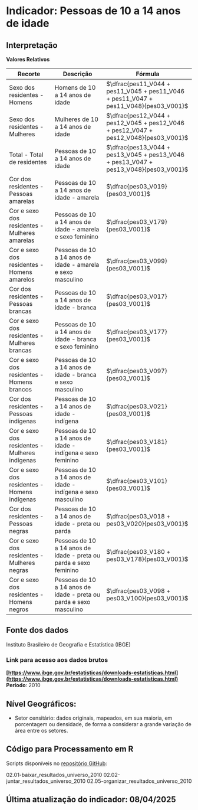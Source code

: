 # Indicador: Pessoas de 10 a 14 anos de idade

## Interpretação

**Valores Relativos**

|Recorte|Descrição  |Fórmula
|--|--|--|
|Sexo dos residentes - Homens|Homens de 10 a 14 anos de idade|$\dfrac{pes11_V044 + pes11_V045 + pes11_V046 + pes11_V047 + pes11_V048}{pes03_V001}$|
|Sexo dos residentes - Mulheres|Mulheres de 10 a 14 anos de idade|$\dfrac{pes12_V044 + pes12_V045 + pes12_V046 + pes12_V047 + pes12_V048}{pes03_V001}$|
|Total - Total de residentes|Pessoas de 10 a 14 anos de idade|$\dfrac{pes13_V044 + pes13_V045 + pes13_V046 + pes13_V047 + pes13_V048}{pes03_V001}$|
|Cor dos residentes - Pessoas amarelas|Pessoas de 10 a 14 anos de idade - amarela|$\dfrac{pes03_V019}{pes03_V001}$|
|Cor e sexo dos residentes - Mulheres amarelas|Pessoas de 10 a 14 anos de idade - amarela e sexo feminino|$\dfrac{pes03_V179}{pes03_V001}$|
|Cor e sexo dos residentes - Homens amarelos|Pessoas de 10 a 14 anos de idade - amarela e sexo masculino|$\dfrac{pes03_V099}{pes03_V001}$|
|Cor dos residentes - Pessoas brancas|Pessoas de 10 a 14 anos de idade - branca|$\dfrac{pes03_V017}{pes03_V001}$|
|Cor e sexo dos residentes - Mulheres brancas|Pessoas de 10 a 14 anos de idade - branca e sexo feminino|$\dfrac{pes03_V177}{pes03_V001}$|
|Cor e sexo dos residentes - Homens brancos|Pessoas de 10 a 14 anos de idade - branca e sexo masculino|$\dfrac{pes03_V097}{pes03_V001}$|
|Cor dos residentes - Pessoas indígenas|Pessoas de 10 a 14 anos de idade - indígena|$\dfrac{pes03_V021}{pes03_V001}$|
|Cor e sexo dos residentes - Mulheres indígenas|Pessoas de 10 a 14 anos de idade - indígena e sexo feminino|$\dfrac{pes03_V181}{pes03_V001}$|
|Cor e sexo dos residentes - Homens indígenas|Pessoas de 10 a 14 anos de idade - indígena e sexo masculino|$\dfrac{pes03_V101}{pes03_V001}$|
|Cor dos residentes - Pessoas negras|Pessoas de 10 a 14 anos de idade - preta ou parda|$\dfrac{pes03_V018 + pes03_V020}{pes03_V001}$|
|Cor e sexo dos residentes - Mulheres negras|Pessoas de 10 a 14 anos de idade - preta ou parda e sexo feminino|$\dfrac{pes03_V180 + pes03_V178}{pes03_V001}$|
|Cor e sexo dos residentes - Homens negros|Pessoas de 10 a 14 anos de idade - preta ou parda e sexo masculino|$\dfrac{pes03_V098 + pes03_V100}{pes03_V001}$|


## Fonte dos dados
Instituto Brasileiro de Geografia e Estatística (IBGE)

### Link para acesso aos dados brutos
**[https://www.ibge.gov.br/estatisticas/downloads-estatisticas.html](https://www.ibge.gov.br/estatisticas/downloads-estatisticas.html)**
**Período**: 2010

## Nível Geográficos:

 - Setor censitário: dados originais, mapeados, em sua maioria, em porcentagem ou densidade, de forma a considerar a grande variação de área entre os setores.

## Código para Processamento em R
Scripts disponíveis no [repositório GitHub](https://github.com/cem-usp/georedus):

02.01-baixar_resultados_universo_2010
02.02-juntar_resultados_universo_2010
02.05-organizar_resultados_universo_2010

## Última atualização do indicador: 08/04/2025
